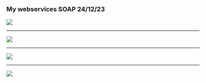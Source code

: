 <h3> My webservices SOAP 24/12/23</h3>

<img src='first.png'/>
<hr/>
<img src='second.png'/>
<hr/>
<img src='third.png'/>
<hr/>
<img src='fourth.png'/>
